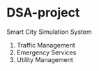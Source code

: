 # DSA-project
Smart City Simulation System
1. Traffic Management 
2. Emergency Services 
3. Utility Management
